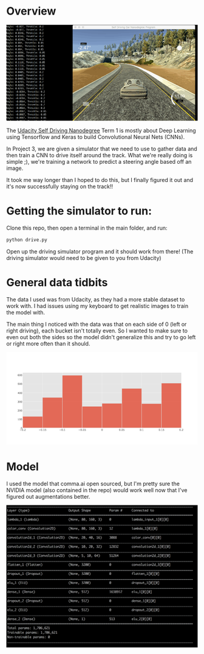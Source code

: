 [gifdrive]: https://github.com/schwallie/CarND-SelfDrivingCar/blob/master/assets/GifRecording.gif "Self Driving Car"
[datahist]: https://github.com/schwallie/CarND-SelfDrivingCar/blob/master/assets/DataHist.png "Datahist"
[model]: https://github.com/schwallie/CarND-SelfDrivingCar/blob/master/assets/Model.png "Model"

# Overview

![driving car gif][gifdrive]

The [Udacity Self Driving Nanodegree](https://www.udacity.com/course/self-driving-car-engineer-nanodegree--nd013) Term 1 is mostly about Deep Learning using Tensorflow and Keras to build Convolutional Neural Nets (CNNs).

In Project 3, we are given a simulator that we need to use to gather data and then train a CNN to drive itself around the track. What we're really doing is simple ;), we're training a network to predict a steering angle based off an image.

It took me way longer than I hoped to do this, but I finally figured it out and it's now successfully staying on the track!!


# Getting the simulator to run:

Clone this repo, then open a terminal in the main folder, and run:

```python
python drive.py
```

Open up the driving simulator program and it should work from there! (The driving simulator would need to be given to you from Udacity)

# General data tidbits

The data I used was from Udacity, as they had a more stable dataset to work with. I had issues using my keyboard to get realistic images to train the model with.

The main thing I noticed with the data was that on each side of 0 (left or right driving), each bucket isn't totally even. So I wanted to make sure to even out both the sides so the model didn't generalize this and try to go left or right more often than it should.

![datahist][datahist]


# Model

I used the model that comma.ai open sourced, but I'm pretty sure the NVIDIA model (also contained in the repo) would work well now that I've figured out augmentations better.

![model][model]

